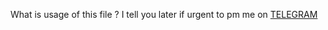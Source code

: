 What is usage of this file ?
 I tell you later if urgent to pm me on
     [TELEGRAM](https://t.me/DARKLONX22)
